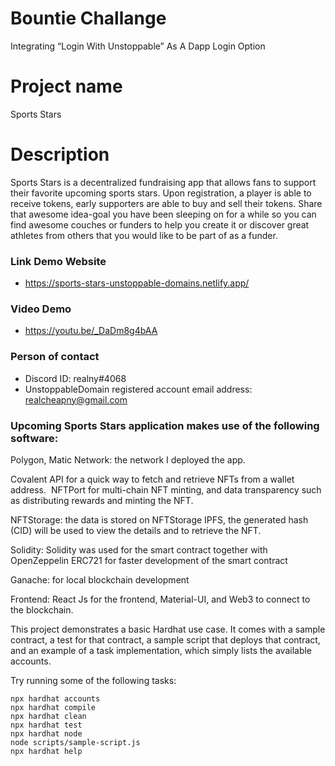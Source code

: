 # Bountie Challange

Integrating “Login With Unstoppable” As A Dapp Login Option

# Project name

Sports Stars

# Description

Sports Stars is a decentralized fundraising app that allows fans to support their favorite upcoming sports stars. Upon registration, a player is able to receive tokens, early supporters are able to buy and sell their tokens. Share that awesome idea-goal you have been sleeping on for a while so you can find awesome couches or funders to help you create it or discover great athletes from others that you would like to be part of as a funder.

### Link Demo Website

- https://sports-stars-unstoppable-domains.netlify.app/

### Video Demo

- https://youtu.be/_DaDm8g4bAA

### Person of contact

- Discord ID: realny#4068
- UnstoppableDomain registered account email address: realcheapny@gmail.com


### Upcoming Sports Stars application makes use of the following software:

Polygon, Matic Network: the network I deployed the app.

Covalent API for a quick way to fetch and retrieve NFTs from a wallet address.
​​
NFTPort for multi-chain NFT minting, and data transparency such as distributing rewards and minting the NFT.

NFTStorage: the data is stored on NFTStorage IPFS, the generated hash (CID) will be used to view the details and to retrieve the NFT.

Solidity: Solidity was used for the smart contract together with OpenZeppelin ERC721 for faster development of the smart contract

Ganache: for local blockchain development

Frontend: React Js for the frontend, Material-UI, and Web3 to connect to the blockchain.

This project demonstrates a basic Hardhat use case. It comes with a sample contract, a test for that contract, a sample script that deploys that contract, and an example of a task implementation, which simply lists the available accounts.

Try running some of the following tasks:

```shell
npx hardhat accounts
npx hardhat compile
npx hardhat clean
npx hardhat test
npx hardhat node
node scripts/sample-script.js
npx hardhat help
```

